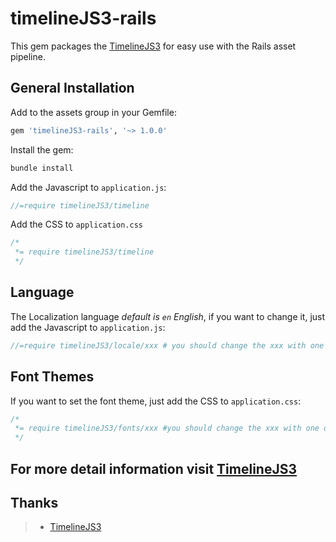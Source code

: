 # timelineJS3-rails

This gem packages the [TimelineJS3](https://github.com/NUKnightLab/TimelineJS3) for easy use with the Rails asset pipeline.

## General Installation

Add to the assets group in your Gemfile:

```ruby
gem 'timelineJS3-rails', '~> 1.0.0'
```

Install the gem:

```ruby
bundle install
```

Add the Javascript to `application.js`:


```javascript
//=require timelineJS3/timeline
```

Add the CSS to `application.css`

```css
/*
 *= require timelineJS3/timeline
 */
```

## Language

The Localization language *default is `en` English*,
if you want to change it, just add the Javascript to `application.js`:

```javascript
//=require timelineJS3/locale/xxx # you should change the xxx with one of the available
```

## Font Themes
If you want to set the font theme, just add the CSS to `application.css`:

```css
/*
 *= require timelineJS3/fonts/xxx #you should change the xxx with one of the available font themes below
 */
```

## For more detail information visit [TimelineJS3](https://github.com/NUKnightLab/TimelineJS3)

## Thanks
>- [TimelineJS3](http://timeline.knightlab.com)
